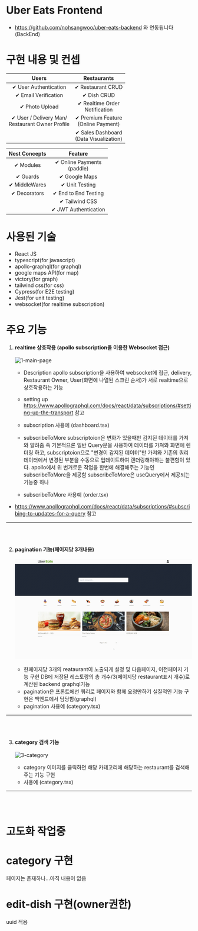 <div>
  
# Uber Eats Frontend
- https://github.com/nohsangwoo/uber-eats-backend 와 연동됩니다(BackEnd)

</div>

# 구현 내용 및 컨셉

|                        Users                        |                Restaurants                |
| :-------------------------------------------------: | :---------------------------------------: |
|                ✔ User Authentication                |             ✔ Restaurant CRUD             |
|                ✔ Email Verification                 |                ✔ Dish CRUD                |
|                   ✔ Photo Upload                    |     ✔ Realtime Order<br>Notification      |
| ✔ User / Delivery Man/ <br>Restaurant Owner Profile |   ✔ Premium Feature<br>(Online Payment)   |
|                                                     | ✔ Sales Dashboard<br>(Data Visualization) |

| Nest Concepts |            Feature            |
| :-----------: | :---------------------------: |
|   ✔ Modules   | ✔ Online Payments<br>(paddle) |
|   ✔ Guards    |         ✔ Google Maps         |
| ✔ MiddleWares |        ✔ Unit Testing         |
| ✔ Decorators  |     ✔ End to End Testing      |
|               |        ✔ Tailwind CSS         |
|               |     ✔ JWT Authentication      |

# 사용된 기술

- React JS
- typescript(for javascript)
- apollo-graphql(for graphql)
- google maps API(for map)
- victory(for graph)
- tailwind css(for css)
- Cypress(for E2E testing)
- Jest(for unit testing)
- websocket(for realtime subscription)

# 주요 기능

1. <strong>realtime 상호작용 (apollo subscription을 이용한 Websocket 접근)</strong>
   <br><br>
   ![1-main-page](./README_IMAGE/main_function.gif)

   - Description
     apollo subscription을 사용하여 websocket에 접근,
     delivery, Restaurant Owner, User(화면에 나열된 스크린 순서)가 서로 realtime으로 상호작용하는 기능

   - setting up
     https://www.apollographql.com/docs/react/data/subscriptions/#setting-up-the-transport 참고

   - subscription 사용예
     (dashboard.tsx)

   - subscribeToMore
     subscriptoion은 변화가 있을때만 감지된 데이터를 가져와 알려줌
     즉 기본적으론 일반 Query문을 사용하여 데이터를 가져와 화면에 렌더링 하고,
     subscriptoion으로 "변경이 감지된 데이터"만 가져와 기존의 쿼리데이터에서 변경된 부분을 수동으로 업데이트하여 렌더링해야하는 불편함이 있다.
     apollo에서 위 번거로운 작업을 한번에 해결해주는 기능인 subscribeToMore을 제공함
     subscribeToMore은 useQuery에서 제공되는 기능중 하나
   - subscribeToMore 사용예
     (order.tsx)

- https://www.apollographql.com/docs/react/data/subscriptions/#subscribing-to-updates-for-a-query 참고

<hr>
<br><br>

2. <strong>pagination 기능(페이지당 3개내용)</strong>
   <br><br>
   ![2-pagenation](./README_IMAGE/pagination.gif)

   - 한페이지당 3개의 reataurant이 노출되게 설정 및 다음페이지, 이전페이지 기능 구현
     DB에 저장된 레스토랑의 총 개수/3(페이지당 restaurant표시 개수)로 계산된 backend graphql기능
   - pagination은 프론트에선 쿼리로 페이지와 함께 요청만하기 실질적인 기능 구현은 백엔드에서 담당함(graphql)
   - pagination 사용예
     (category.tsx)

<hr>
<br><br>

3. <strong>category 검색 기능</strong>
   <br><br>
   ![3-category](./README_IMAGE/category.gif)

   - category 이미지를 클릭하면 해당 카테고리에 해당하는 restaurant를 검색해주는 기능 구현
   - 사용예
     (category.tsx)

<hr>
<br><br>

# 고도화 작업중

# category 구현

페이지는 존재하나...아직 내용이 없음

# edit-dish 구현(owner권한)

uuid 적용

<!-- ![2-description_page](./README_IMAGE/dudungdeungjang.png)
![3-description_page](./README_IMAGE/customScrollBar.png) -->
